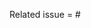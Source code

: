 Related issue = #

<!--
Thank you for your contribution!

If it is your first time contributing to Taichi, please read our Contributor Guidelines:
  https://docs.taichi-lang.org/lang/articles/contributor_guide

- Please always prepend your PR title with tags such as [CUDA], [Lang], [Doc], [Example]. For a complete list of valid PR tags, please check out https://github.com/taichi-dev/taichi/blob/master/misc/prtags.json.
- Use upper-case tags (e.g., [Metal]) for PRs that change public APIs. Otherwise, please use lower-case tags (e.g., [metal]).
- More details: https://docs.taichi-lang.org/lang/articles/contributor_guide#pr-title-format-and-tags

- Please fill in the issue number that this PR relates to.
- If your PR fixes the issue **completely**, use the `close` or `fixes` prefix so that GitHub automatically closes the issue when the PR is merged. For example,
    Related issue = close #2345
- If the PR does not belong to any existing issue, free to leave it blank.
-->
